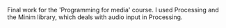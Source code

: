 Final work for the 'Programming for media' course. I used Processing and the Minim library, which deals with audio input in Processing.
